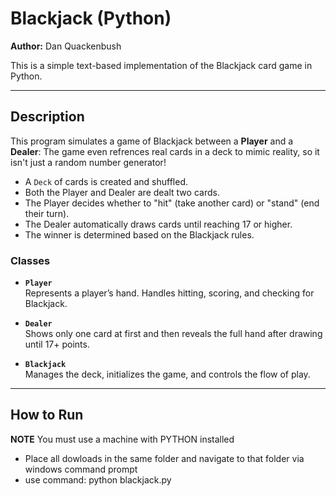 # Blackjack (Python)

**Author:** Dan Quackenbush  

This is a simple text-based implementation of the Blackjack card game in Python.  


---

## Description
This program simulates a game of Blackjack between a **Player** and a **Dealer**:
The game even refrences real cards in a deck to mimic reality, so it isn't just a random number generator!

- A `Deck` of cards is created and shuffled.
- Both the Player and Dealer are dealt two cards.
- The Player decides whether to "hit" (take another card) or "stand" (end their turn).
- The Dealer automatically draws cards until reaching 17 or higher.
- The winner is determined based on the Blackjack rules.

### Classes
- **`Player`**  
  Represents a player’s hand. Handles hitting, scoring, and checking for Blackjack.

- **`Dealer`**  
  Shows only one card at first and then reveals the full hand after drawing until 17+ points.

- **`Blackjack`**  
  Manages the deck, initializes the game, and controls the flow of play.

---

##  How to Run
**NOTE** You must use a machine with PYTHON installed
- Place all dowloads in the same folder and navigate to that folder via windows command prompt
- use command: python blackjack.py


   
